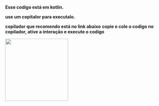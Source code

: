 **Esse codigo está em kotlin.**

**use um copitalor para executalo.**

**copilador que recomendo está no link abaixo**
**copie e cole o codigo no copilador, ative a interação e execute o codigo**

<a href = "https://www.jdoodle.com/compile-kotlin-online/?authuser=1"><img src="https://www.jdoodle.com/assets/JD_logo_colour-94056f51.webp" width=200px target="_blank">  </a>
                                                 
                                                  
